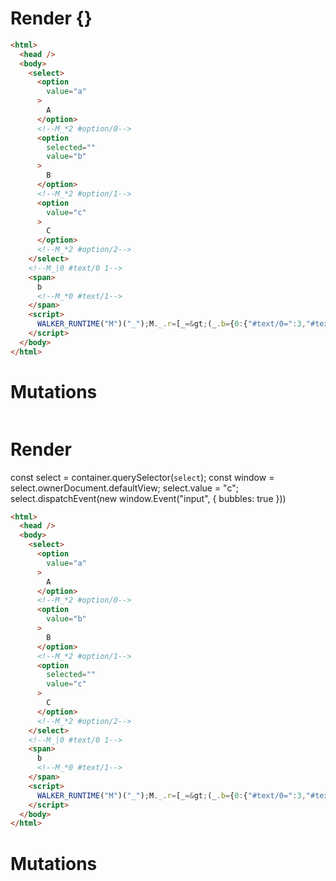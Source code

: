 # Render {}
```html
<html>
  <head />
  <body>
    <select>
      <option
        value="a"
      >
        A
      </option>
      <!--M_*2 #option/0-->
      <option
        selected=""
        value="b"
      >
        B
      </option>
      <!--M_*2 #option/1-->
      <option
        value="c"
      >
        C
      </option>
      <!--M_*2 #option/2-->
    </select>
    <!--M_|0 #text/0 1-->
    <span>
      b
      <!--M_*0 #text/1-->
    </span>
    <script>
      WALKER_RUNTIME("M")("_");M._.r=[_=&gt;(_.b={0:{"#text/0=":3,"#text/0:":"b",value:"b","#text/0!":_.a={},"#text/0(":"select"},1:_.a}),2,"__tests__/template.marko_1",0];M._.w()
    </script>
  </body>
</html>
```

# Mutations
```

```


# Render 
const select = container.querySelector(`select`);
  const window = select.ownerDocument.defaultView;
  select.value = "c";
  select.dispatchEvent(new window.Event("input", {
bubbles: true
  }))

```html
<html>
  <head />
  <body>
    <select>
      <option
        value="a"
      >
        A
      </option>
      <!--M_*2 #option/0-->
      <option
        value="b"
      >
        B
      </option>
      <!--M_*2 #option/1-->
      <option
        selected=""
        value="c"
      >
        C
      </option>
      <!--M_*2 #option/2-->
    </select>
    <!--M_|0 #text/0 1-->
    <span>
      b
      <!--M_*0 #text/1-->
    </span>
    <script>
      WALKER_RUNTIME("M")("_");M._.r=[_=&gt;(_.b={0:{"#text/0=":3,"#text/0:":"b",value:"b","#text/0!":_.a={},"#text/0(":"select"},1:_.a}),2,"__tests__/template.marko_1",0];M._.w()
    </script>
  </body>
</html>
```

# Mutations
```

```